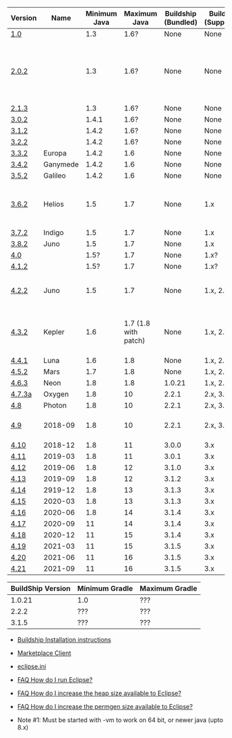 | Version |  Name    | Minimum Java | Maximum Java   |  Buildship (Bundled)  | Buildship (Supported) | Notes |
|---------|----------|--------------|----------------|-----------------------|-----------------------|-------|
| [1.0](https://archive.eclipse.org/eclipse/downloads/drops/R-1.0-200111070001/)        |          | 1.3   | 1.6? | None | None | Note #1 |
| [2.0.2](https://archive.eclipse.org/eclipse/downloads/drops/R-2.0.2-200211071448/)    |          | 1.3   | 1.6? | None | None | [2.0.2.1 patch for windows](https://archive.eclipse.org/eclipse/downloads/drops/P-2.0.2.1-200301091014/), crash on newer than Java 1.4.1, Note #1 |
| [2.1.3](https://archive.eclipse.org/eclipse/downloads/drops/R-2.1.3-200403101828/)    |          | 1.3   | 1.6? | None | None | Note #1 |
| [3.0.2](https://archive.eclipse.org/eclipse/downloads/drops/R-3.0.2-200503110845/)    |          | 1.4.1 | 1.6? | None | None | Note #1 |
| [3.1.2](https://archive.eclipse.org/eclipse/downloads/drops/R-3.1.2-200601181600/)    |          | 1.4.2 | 1.6? | None | None | Note #1 |
| [3.2.2](https://archive.eclipse.org/eclipse/downloads/drops/R-3.2.2-200702121330/)    |          | 1.4.2 | 1.6? | None | None | |
| [3.3.2](https://archive.eclipse.org/eclipse/downloads/drops/R-3.3.2-200802211800/)    | Europa   | 1.4.2 | 1.6 | None | None | |
| [3.4.2](https://archive.eclipse.org/eclipse/downloads/drops/R-3.4.2-200902111700/)    | Ganymede | 1.4.2 | 1.6 | None | None | |
| [3.5.2](https://archive.eclipse.org/eclipse/downloads/drops/R-3.5.2-201002111343/)    | Galileo  | 1.4.2 | 1.6 | None | None | |
| [3.6.2](https://archive.eclipse.org/eclipse/downloads/drops/R-3.6.2-201102101200/)    | Helios   | 1.5   | 1.7 | None | 1.x  | First to support Marketplace Client & BuildShip|
| [3.7.2](https://archive.eclipse.org/eclipse/downloads/drops/R-3.7.2-201202080800/)    | Indigo   | 1.5   | 1.7 | None | 1.x  | |
| [3.8.2](https://archive.eclipse.org/eclipse/downloads/drops/R-3.8.2-201301310800/)    | Juno     | 1.5   | 1.7 | None | 1.x  | |
| [4.0](https://archive.eclipse.org/eclipse/downloads/drops4/R-4.0-201007271520/)       |          | 1.5?  | 1.7 | None | 1.x? | |
| [4.1.2](https://archive.eclipse.org/eclipse/downloads/drops4/R-4.1.2-201202230900/)   |          | 1.5?  | 1.7 | None | 1.x? | |
| [4.2.2](https://archive.eclipse.org/eclipse/downloads/drops4/R-4.2.2-201302041200/)   | Juno     | 1.5   | 1.7 | None | 1.x, 2.x | First version available on the eclipse-installer |
| [4.3.2](https://archive.eclipse.org/eclipse/downloads/drops4/R-4.3.2-201402211700/)   | Kepler   | 1.6   | 1.7 (1.8 with patch)| None | 1.x, 2.x, 3.x | Has [optional Java 8 support patch](https://archive.eclipse.org/eclipse/downloads/drops4/P20140317-1600/) |
| [4.4.1](https://archive.eclipse.org/eclipse/downloads/drops4/R-4.4.1-201409250400/)   | Luna     | 1.6   | 1.8 | None | 1.x, 2.x, 3.x | |
| [4.5.2](https://archive.eclipse.org/eclipse/downloads/drops4/R-4.5.2-201602121500/)   | Mars     | 1.7   | 1.8 | None | 1.x, 2.x, 3.x | |
| [4.6.3](https://archive.eclipse.org/eclipse/downloads/drops4/R-4.6.3-201703010400/)   | Neon     | 1.8   | 1.8 | 1.0.21 | 1.x, 2.x, 3.x | |
| [4.7.3a](https://archive.eclipse.org/eclipse/downloads/drops4/R-4.7.3a-201803300640/) | Oxygen   | 1.8   | 10  | 2.2.1 | 2.x, 3.x | |
| [4.8](https://archive.eclipse.org/eclipse/downloads/drops4/R-4.8-201806110500/)       | Photon   | 1.8   | 10  | 2.2.1 | 2.x, 3.x | |
| [4.9](https://archive.eclipse.org/eclipse/downloads/drops4/R-4.9-201809060745/)       | 2018-09  | 1.8   | 10  | 2.2.1 | 2.x, 3.x | Last build with 32 bit support |
| [4.10](https://archive.eclipse.org/eclipse/downloads/drops4/R-4.10-201812060815/)     | 2018-12  | 1.8   | 11  | 3.0.0 | 3.x | |
| [4.11](https://archive.eclipse.org/eclipse/downloads/drops4/R-4.11-201903070500/)     | 2019-03  | 1.8   | 11  | 3.0.1 | 3.x | |
| [4.12](https://archive.eclipse.org/eclipse/downloads/drops4/R-4.12-201906051800/)     | 2019-06  | 1.8   | 12  | 3.1.0 | 3.x | |
| [4.13](https://archive.eclipse.org/eclipse/downloads/drops4/R-4.13-201909161045/)     | 2019-09  | 1.8   | 12  | 3.1.2 | 3.x | |
| [4.14](https://archive.eclipse.org/eclipse/downloads/drops4/R-4.14-201912100610/)     | 2919-12  | 1.8   | 13  | 3.1.3 | 3.x | |
| [4.15](https://archive.eclipse.org/eclipse/downloads/drops4/R-4.15-202003050155/)     | 2020-03  | 1.8   | 13  | 3.1.3 | 3.x | |
| [4.16](https://archive.eclipse.org/eclipse/downloads/drops4/R-4.16-202006040540/)     | 2020-06  | 1.8   | 14  | 3.1.4 | 3.x | |
| [4.17](https://archive.eclipse.org/eclipse/downloads/drops4/R-4.17-202009021800/)     | 2020-09  | 11    | 14  | 3.1.4 | 3.x | |
| [4.18](https://archive.eclipse.org/eclipse/downloads/drops4/R-4.18-202012021800/)     | 2020-12  | 11    | 15  | 3.1.4 | 3.x | |
| [4.19](https://archive.eclipse.org/eclipse/downloads/drops4/R-4.19-202103031800/)     | 2021-03  | 11    | 15  | 3.1.5 | 3.x | |
| [4.20](https://archive.eclipse.org/eclipse/downloads/drops4/R-4.20-202106111600/)     | 2021-06  | 11    | 16  | 3.1.5 | 3.x | |
| [4.21](https://download.eclipse.org/eclipse/downloads/drops4/S-4.21M1-202107090030/)  | 2021-09  | 11    | 16  | 3.1.5 | 3.x | |

|BuildShip Version | Minimum Gradle | Maximum Gradle |
|------------------|----------------|----------------|
| 1.0.21           | 1.0            | ???            |
| 2.2.2            | ???            | ???            |
| 3.1.5            | ???            | ???            |

- [Buildship Installation instructions](https://github.com/eclipse/buildship/blob/master/docs/user/Installation.md#installing-from-eclipseorg-update-site)
- [Marketplace Client](https://www.eclipse.org/mpc/)

- [eclipse.ini](https://wiki.eclipse.org/Eclipse.ini)
- [FAQ How do I run Eclipse?](https://wiki.eclipse.org/FAQ_How_do_I_run_Eclipse%3F)
- [FAQ How do I increase the heap size available to Eclipse?](https://wiki.eclipse.org/FAQ_How_do_I_increase_the_heap_size_available_to_Eclipse%3F)
- [FAQ How do I increase the permgen size available to Eclipse?](https://wiki.eclipse.org/FAQ_How_do_I_increase_the_permgen_size_available_to_Eclipse%3F)

- Note #1: Must be started with -vm to work on 64 bit, or newer java (upto 8.x)
